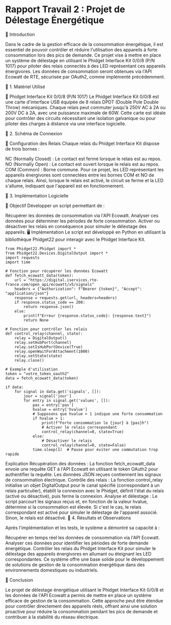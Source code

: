 # Rapport Travail 2 : Projet de Délestage Énergétique

🔹 Introduction

Dans le cadre de la gestion efficace de la consommation énergétique, il est essentiel de pouvoir contrôler et réduire l'utilisation des appareils à forte consommation lors des pics de demande. Ce projet vise à mettre en place un système de délestage en utilisant le Phidget Interface Kit 0/0/8 (P/N 1017) pour piloter des relais connectés à des LED représentant ces appareils énergivores. Les données de consommation seront obtenues via l'API Ecowatt de RTE, sécurisée par OAuth2, comme implémenté précédemment.

🔹 1. Matériel Utilisé

📌 Phidget Interface Kit 0/0/8 (P/N 1017)
Le Phidget Interface Kit 0/0/8 est une carte d'interface USB équipée de 8 relais DPDT (Double Pole Double Throw) mécaniques. Chaque relais peut commuter jusqu'à 250V AC à 2A ou 200V DC à 2A, avec une puissance maximale de 60W. Cette carte est idéale pour contrôler des circuits nécessitant une isolation galvanique ou pour piloter des charges à distance via une interface logicielle.

🔹 2. Schéma de Connexion

📌 Configuration des Relais
Chaque relais du Phidget Interface Kit dispose de trois bornes :

NC (Normally Closed) : Le contact est fermé lorsque le relais est au repos.
NO (Normally Open) : Le contact est ouvert lorsque le relais est au repos.
COM (Common) : Borne commune.
Pour ce projet, les LED représentant les appareils énergivores sont connectées entre les bornes COM et NO de chaque relais. Ainsi, lorsque le relais est activé, le circuit se ferme et la LED s'allume, indiquant que l'appareil est en fonctionnement.

🔹 3. Implémentation Logicielle

📌 Objectif
Développer un script permettant de :

Récupérer les données de consommation via l'API Ecowatt.
Analyser ces données pour déterminer les périodes de forte consommation.
Activer ou désactiver les relais en conséquence pour simuler le délestage des appareils.
🖥️ Implémentation
Le script est développé en Python en utilisant la bibliothèque Phidget22 pour interagir avec le Phidget Interface Kit.
```
from Phidget22.Phidget import *
from Phidget22.Devices.DigitalOutput import *
import requests
import time

# Fonction pour récupérer les données Ecowatt
def fetch_ecowatt_data(token):
    url = "https://digital.iservices.rte-france.com/open_api/ecowatt/v5/signals"
    headers = {"Authorization": f"Bearer {token}", "Accept": "application/json"}
    response = requests.get(url, headers=headers)
    if response.status_code == 200:
        return response.json()
    else:
        print(f"Erreur {response.status_code}: {response.text}")
        return None

# Fonction pour contrôler les relais
def control_relay(channel, state):
    relay = DigitalOutput()
    relay.setHubPort(channel)
    relay.setIsHubPortDevice(True)
    relay.openWaitForAttachment(1000)
    relay.setState(state)
    relay.close()

# Exemple d'utilisation
token = "votre_token_oauth2"
data = fetch_ecowatt_data(token)

if data:
    for signal in data.get('signals', []):
        jour = signal['jour']
        for entry in signal.get('values', []):
            pas = entry['pas']
            hvalue = entry['hvalue']
            # Supposons que hvalue > 1 indique une forte consommation
            if hvalue > 1:
                print(f"Forte consommation le {jour} à {pas}h")
                # Activer le relais correspondant
                control_relay(channel=0, state=True)
            else:
                # Désactiver le relais
                control_relay(channel=0, state=False)
            time.sleep(1)  # Pause pour éviter une commutation trop rapide
```
Explication
Récupération des données : La fonction fetch_ecowatt_data envoie une requête GET à l'API Ecowatt en utilisant le token OAuth2 pour authentifier la requête. Les données JSON reçues contiennent les signaux de consommation électrique.
Contrôle des relais : La fonction control_relay initialise un objet DigitalOutput pour le canal spécifié (correspondant à un relais particulier), établit la connexion avec le Phidget, définit l'état du relais (activé ou désactivé), puis ferme la connexion.
Analyse et délestage : Le script parcourt les signaux reçus et, en fonction de la valeur hvalue, détermine si la consommation est élevée. Si c'est le cas, le relais correspondant est activé pour simuler le délestage de l'appareil associé. Sinon, le relais est désactivé.
🔹 4. Résultats et Observations

Après l'implémentation et les tests, le système a démontré sa capacité à :

Récupérer en temps réel les données de consommation via l'API Ecowatt.
Analyser ces données pour identifier les périodes de forte demande énergétique.
Contrôler les relais du Phidget Interface Kit pour simuler le délestage des appareils énergivores en allumant ou éteignant les LED correspondantes.
Ce système offre une base solide pour le développement de solutions de gestion de la consommation énergétique dans des environnements domestiques ou industriels.

🔹 Conclusion

Le projet de délestage énergétique utilisant le Phidget Interface Kit 0/0/8 et les données de l'API Ecowatt a permis de mettre en place un système efficace de gestion de la consommation. Cette approche peut être étendue pour contrôler directement des appareils réels, offrant ainsi une solution proactive pour réduire la consommation pendant les pics de demande et contribuer à la stabilité du réseau électrique.
